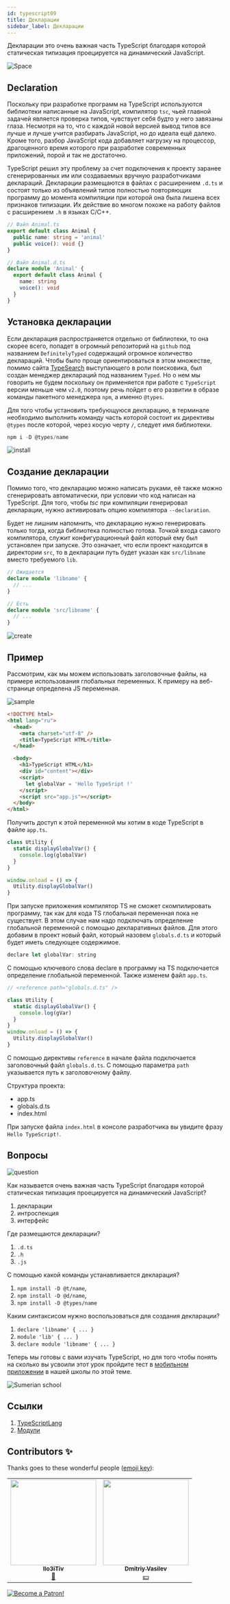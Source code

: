 ```yaml
---
id: typescript09
title: Декларации
sidebar_label: Декларации
---
```


Декларации это очень важная часть TypeScript благодаря которой статическая типизация проецируется на динамический JavaScript.

![Space](https://media.giphy.com/media/RkHrSGDmPCb7QSwDYz/giphy.gif)

## Declaration

Поскольку при разработке программ на TypeScript используются библиотеки написанные на JavaScript, компилятор `tsc`, чьей главной задачей является проверка типов, чувствует себя будто у него завязаны глаза. Несмотря на то, что с каждой новой версией вывод типов все лучше и лучше учится разбирать JavaScript, но до идеала ещё далеко. Кроме того, разбор JavaScript кода добавляет нагрузку на процессор, драгоценного время которого при разработке современных приложений, порой и так не достаточно.

TypeScript решил эту проблему за счет подключения к проекту заранее сгенерированных им или создаваемых вручную разработчиками деклараций. Декларации размещаются в файлах с расширением `.d.ts` и состоят только из объявлений типов полностью повторяющих программу до момента компиляции при которой она была лишена всех признаков типизации. Их действие во многом похоже на работу файлов с расширением `.h` в языках C/C++.

```ts
// Файл Animal.ts
export default class Animal {
  public name: string = 'animal'
  public voice(): void {}
}

// Файл Animal.d.ts
declare module 'Animal' {
  export default class Animal {
    name: string
    voice(): void
  }
}
```

## Установка декларации

Если декларация распространяется отдельно от библиотеки, то она скорее всего, попадет в огромный репозиторий на `github` под названием `DefinitelyTyped` содержащий огромное количество деклараций. Чтобы было проще ориентироваться в этом множестве, помимо сайта [TypeSearch](https://www.typescriptlang.org/dt/search?search=) выступающего в роли поисковика, был создан менеджер деклараций под названием `Typed`. Но о нем мы говорить не будем поскольку он применяется при работе с `TypeScript` версии меньше чем `v2.0`, поэтому речь пойдет о его развитии в образе команды пакетного менеджера `npm`, а именно `@types`.

Для того чтобы установить требующуюся декларацию, в терминале необходимо выполнить команду часть которой состоит их директивы `@types` после которой, через косую черту `/`, следует имя библиотеки.

```jsx
npm i -D @types/name
```

![install](https://media.giphy.com/media/Y4D7k6czAciiJfQh4s/giphy.gif)

## Создание декларации

Помимо того, что декларацию можно написать руками, её также можно сгенерировать автоматически, при условии что код написан на TypeScript. Для того, чтобы _tsc_ при компиляции генерировал декларации, нужно активировать опцию компилятора `--declaration`.

Будет не лишним напомнить, что декларацию нужно генерировать только тогда, когда библиотека полностью готова. Точкой входа самого компилятора, служит конфигурационный файл который ему был установлен при запуске. Это означает, что если проект находится в директории `src`, то в декларации путь будет указан как `src/libname` вместо требуемого `lib`.

```ts
// Ожидается
declare module 'libname' {
  // ...
}

// Есть
declare module 'src/libname' {
  // ...
}
```

![create](https://media.giphy.com/media/Kc1TPDRWHydtU8wDzJ/giphy.gif)

## Пример

Рассмотрим, как мы можем использовать заголовочные файлы, на примере использования глобальных переменных. К примеру на веб-странице определена JS переменная.

![sample](https://media.giphy.com/media/dZpNUpORnh1ZAmxKiT/giphy.gif)

```html
<!DOCTYPE html>
<html lang="ru">
  <head>
    <meta charset="utf-8" />
    <title>TypeScript HTML</title>
  </head>

  <body>
    <h1>TypeScript HTML</h1>
    <div id="content"></div>
    <script>
      let globalVar = 'Hello TypeSript !'
    </script>
    <script src="app.js"></script>
  </body>
</html>
```

Получить доступ к этой переменной мы хотим в коде TypeScript в файле `app.ts`.

```jsx
class Utility {
  static displayGlobalVar() {
    console.log(globalVar)
  }
}

window.onload = () => {
  Utility.displayGlobalVar()
}
```

При запуске приложения компилятор TS не сможет скомпилировать программу, так как для кода TS глобальная переменная пока не существует. В этом случае нам надо подключать определение глобальной переменной с помощью декларативных файлов. Для этого добавим в проект новый файл, который назовем `globals.d.ts` и который будет иметь следующее содержимое.

```jsx
declare let globalVar: string
```

С помощью ключевого слова declare в программу на TS подключается определение глобальной переменной. Также изменем файл `app.ts`.

```jsx
// <reference path="globals.d.ts" />

class Utility {
  static displayGlobalVar() {
    console.log(gVar)
  }
}
window.onload = () => {
  Utility.displayGlobalVar()
}
```

С помощью директивы `reference` в начале файла подключается заголовочный файл `globals.d.ts`. С помощью параметра `path` указывается путь к заголовочному файлу.

Структура проекта:

- app.ts
- globals.d.ts
- index.html

При запуске файла `index.html` в консоле разработчика вы увидите фразу `Hello TypeScript!`.

## Вопросы

![question](https://media.giphy.com/media/Uq4ucFb5FLDStK6CUk/giphy.gif)

Как называется очень важная часть TypeScript благодаря которой статическая типизация проецируется на динамический JavaScript?

1. декларации
2. интроспекция
3. интерфейс

Где размещаются декларации?

1. `.d.ts`
2. `.h`
3. `.js`

С помощью какой команды устанавливается декларация?

1. `npm install -D @t/name`,
2. `npm install -D @d/name`,
3. `npm install -D @types/name`

Каким синтаксисом нужно воспользоваться для создания декларации?

1. `declare 'libname' { ... }`
2. `module 'lib' { ... }`
3. `declare module 'libname' { ... }`

Теперь мы готовы с вами изучать TypeScript, но для того чтобы понять на сколько вы усвоили этот урок пройдите тест в [мобильном приложении](http://onelink.to/njhc95) в нашей школы по этой теме.

![Sumerian school](/img/app.jpg)

## Ссылки

1. [TypeScriptLang](https://www.typescriptlang.org/docs/handbook/modules.html)
2. [Модули](http://typescript-lang.ru/docs/Modules.html)

## Contributors ✨

Thanks goes to these wonderful people ([emoji key](https://allcontributors.org/docs/en/emoji-key)):

<table>
  <tr> 
    <td align="center"><a href="https://github.com/IIo3iTiv"><img src="https://avatars1.githubusercontent.com/u/72025062?v=4?s=200" width="200px;" alt=""/><br /><sub><b>IIo3iTiv</b></sub></a><br /><a href="https://github.com/gHashTag/react-native-village/commits?author=IIo3iTiv" title="Documentation">📖</a></td>
    <td align="center"><a href="https://fullstackserverless.github.io/"><img src="https://avatars0.githubusercontent.com/u/6774813?v=4?s=200" width="200px;" alt=""/><br /><sub><b>Dmitriy Vasilev</b></sub></a><br /><a href="#financial-gHashTag" title="Financial">💵</a></td>
  </tr>
</table>

[![Become a Patron!](/img/logo/patreon.jpg)](https://www.patreon.com/bePatron?u=31769291)
